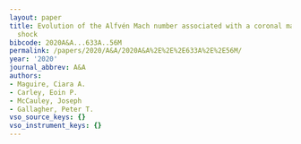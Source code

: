 ```yaml
---
layout: paper
title: Evolution of the Alfvén Mach number associated with a coronal mass ejection
  shock
bibcode: 2020A&A...633A..56M
permalink: /papers/2020/A&A/2020A&A%2E%2E%2E633A%2E%2E56M/
year: '2020'
journal_abbrev: A&A
authors:
- Maguire, Ciara A.
- Carley, Eoin P.
- McCauley, Joseph
- Gallagher, Peter T.
vso_source_keys: {}
vso_instrument_keys: {}
---
```

